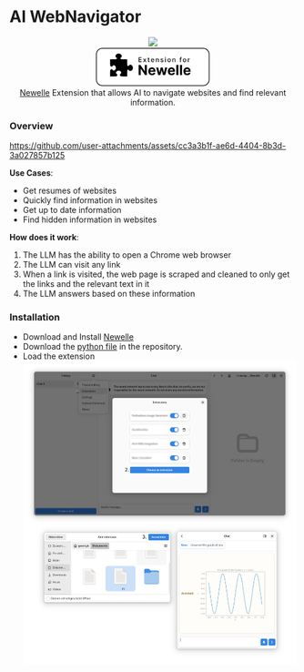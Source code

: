# AI WebNavigator

<p align="center">
  <img width="500" src="https://github.com/user-attachments/assets/2bc5b4ca-dabc-4b9d-9092-5f0d21765fa5"/>
<br />
  <a href="https://github.com/topics/newelle-extension">
    <img width="200" alt="Download on Flathub" src="https://raw.githubusercontent.com/qwersyk/Assets/main/newelle-extension.svg"/>
  </a>
<br>
<a href="https://github.com/qwersyk/Newelle">Newelle</a> Extension that allows AI to navigate websites and find relevant information.

</p>


### Overview
https://github.com/user-attachments/assets/cc3a3b1f-ae6d-4404-8b3d-3a027857b125

**Use Cases**:
* Get resumes of websites
* Quickly find information in websites
* Get up to date information
* Find hidden information in websites

**How does it work**:
1. The LLM has the ability to open a Chrome web browser
2. The LLM can visit any link
3. When a link is visited, the web page is scraped and cleaned to only get the links and the relevant text in it
4. The LLM answers based on these information
### Installation
- Download and Install [Newelle](https://flathub.org/apps/io.github.qwersyk.Newelle)
- Download the [python file](https://github.com/FrancescoCaracciolo/AI-WebNavigator/blob/main/webnavigator.py) in the repository.
- Load the extension
![screenshot](https://raw.githubusercontent.com/qwersyk/Mathematical-graph/main/Screenshot.png)
